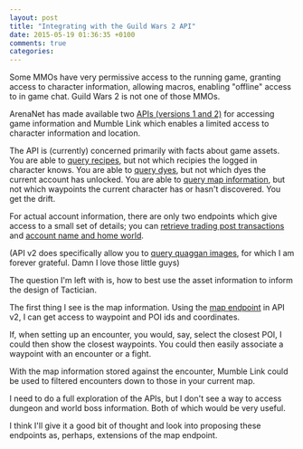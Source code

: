 ```yaml
---
layout: post
title: "Integrating with the Guild Wars 2 API"
date: 2015-05-19 01:36:35 +0100
comments: true
categories: 
---
```


Some MMOs have very permissive access to the running game, granting access to character information, allowing macros, enabling "offline" access to in game chat. Guild Wars 2 is not one of those MMOs.
<!--more-->
ArenaNet has made available two [APIs (versions 1 and 2)](http://wiki.guildwars2.com/wiki/API:Main) for accessing game information and Mumble Link which enables a limited access to character information and location. 

The API is (currently) concerned primarily with facts about game assets. You are able to [query recipes](http://wiki.guildwars2.com/wiki/API:2/recipes), but not which recipies the logged in character knows. You are able to [query dyes](http://wiki.guildwars2.com/wiki/API:2/colors), but not which dyes the current account has unlocked. You are able to [query map information](http://wiki.guildwars2.com/wiki/API:2/maps), but not which waypoints the current character has or hasn't discovered. You get the drift. 

For actual account information, there are only two endpoints which give access to a small set of details; you can [retrieve trading post transactions](http://wiki.guildwars2.com/wiki/API:2/commerce/transactions) and [account name and home world](http://wiki.guildwars2.com/wiki/API:2/account).

(API v2 does specifically allow you to [query quaggan images](http://wiki.guildwars2.com/wiki/API:2/quaggans), for which I am forever grateful. Damn I love those little guys)

The question I'm left with is, how to best use the asset information to inform the design of Tactician.

The first thing I see is the map information. Using the [map endpoint](http://wiki.guildwars2.com/wiki/API:2/maps) in API v2, I can get access to waypoint and POI ids and coordinates. 

If, when setting up an encounter, you would, say, select the closest POI, I could then show the closest waypoints. You could then easily associate a waypoint with an encounter or a fight.

With the map information stored against the encounter, Mumble Link could be used to filtered encounters down to those in your current map.

I need to do a full exploration of the APIs, but I don't see a way to access dungeon and world boss information. Both of which would be very useful.

I think I'll give it a good bit of thought and look into proposing these endpoints as, perhaps, extensions of the map endpoint.